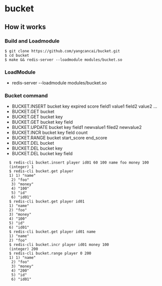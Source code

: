 # bucket

## How it works

### Build and Loadmodule

```shell
$ git clone https://github.com/yangcancai/bucket.git
$ cd bucket
$ make && redis-server --loadmodule modules/bucket.so

```

### LoadModule

- redis-server --loadmodule modules/bucket.so

### Bucket command 

- BUCKET.INSERT bucket key expired score field1 value1 field2 value2 ...
- BUCKET.GET bucket
- BUCKET.GET bucket key
- BUCKET.GET bucket key field 
- BUCKET.UPDATE bucket key field1 newvalue1 filed2 newvalue2
- BUCKET.INCR bucket key field count
- BUCKET.RANGE bucket start_score end_score
- BUCKET.DEL bucket
- BUCKET.DEL bucket key
- BUCKET.DEL bucket key field

```shell
  $ redis-cli bucket.insert player id01 60 100 name foo money 100
  (integer) 1
  $ redis-cli bucket.get player
  1) 1) "name"
   2) "foo"
   3) "money"
   4) "100"
   5) "id"
   6) "id01"
  $ redis-cli bucket.get player id01  
  1) "name"
  2) "foo"
  3) "money"
  4) "100"
  5) "id"
  6) "id01"
  $ redis-cli bucket.get player id01 name
  1) "name"
  2) "foo"
  $ redis-cli bucket.incr player id01 money 100
  (integer) 200
  $ redis-cli bucket.range player 0 200
  1) 1) "name"
   2) "foo"
   3) "money"
   4) "200"
   5) "id"
   6) "id01"
```